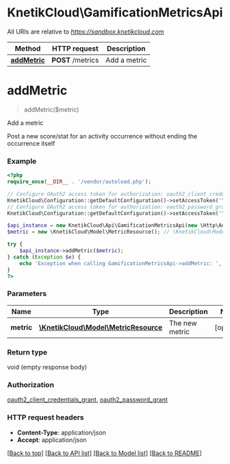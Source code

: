# KnetikCloud\GamificationMetricsApi

All URIs are relative to *https://sandbox.knetikcloud.com*

Method | HTTP request | Description
------------- | ------------- | -------------
[**addMetric**](GamificationMetricsApi.md#addMetric) | **POST** /metrics | Add a metric


# **addMetric**
> addMetric($metric)

Add a metric

Post a new score/stat for an activity occurrence without ending the occurrence itself

### Example
```php
<?php
require_once(__DIR__ . '/vendor/autoload.php');

// Configure OAuth2 access token for authorization: oauth2_client_credentials_grant
KnetikCloud\Configuration::getDefaultConfiguration()->setAccessToken('YOUR_ACCESS_TOKEN');
// Configure OAuth2 access token for authorization: oauth2_password_grant
KnetikCloud\Configuration::getDefaultConfiguration()->setAccessToken('YOUR_ACCESS_TOKEN');

$api_instance = new KnetikCloud\Api\GamificationMetricsApi(new \Http\Adapter\Guzzle6\Client());
$metric = new \KnetikCloud\Model\MetricResource(); // \KnetikCloud\Model\MetricResource | The new metric

try {
    $api_instance->addMetric($metric);
} catch (Exception $e) {
    echo 'Exception when calling GamificationMetricsApi->addMetric: ', $e->getMessage(), PHP_EOL;
}
?>
```

### Parameters

Name | Type | Description  | Notes
------------- | ------------- | ------------- | -------------
 **metric** | [**\KnetikCloud\Model\MetricResource**](../Model/MetricResource.md)| The new metric | [optional]

### Return type

void (empty response body)

### Authorization

[oauth2_client_credentials_grant](../../README.md#oauth2_client_credentials_grant), [oauth2_password_grant](../../README.md#oauth2_password_grant)

### HTTP request headers

 - **Content-Type**: application/json
 - **Accept**: application/json

[[Back to top]](#) [[Back to API list]](../../README.md#documentation-for-api-endpoints) [[Back to Model list]](../../README.md#documentation-for-models) [[Back to README]](../../README.md)

